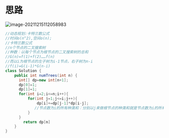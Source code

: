 # 思路

![image-20211215112058983](C:\Users\28635\AppData\Roaming\Typora\typora-user-images\image-20211215112058983.png)

```java
//动态规划:卡特兰数公式
//时间o(n^2),空间o(n);
//卡特兰数公式
//n个节点的二叉搜索树
//种数：以每个节点为根节点的二叉搜索树的总和
//G(n)=f(1)+f(2)……f(n)
//而以i为根节点的左子树为i-1节点，右子树为n-i
//f(i)=G(i-1)*G(n-i)
class Solution {
    public int numTrees(int n) {
      int[] dp=new int[n+1];
      dp[0]=1;
      dp[1]=1;
      for(int i=2;i<=n;i++){
          for(int j=1;j<=i;j++){
              dp[i]+=dp[j-1]*dp[i-j];
             //节点数为i的所有种类和：分别以j来做根节点的种类和就是节点数为i的所有种类和
          }
      }
        return dp[n]
    }
}
```

